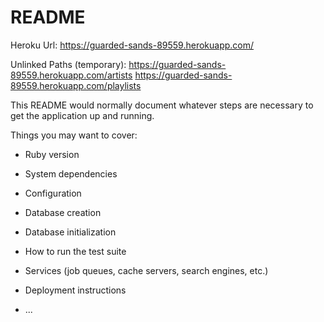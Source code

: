 # README

Heroku Url: https://guarded-sands-89559.herokuapp.com/

Unlinked Paths (temporary):
https://guarded-sands-89559.herokuapp.com/artists
https://guarded-sands-89559.herokuapp.com/playlists


This README would normally document whatever steps are necessary to get the
application up and running.

Things you may want to cover:

* Ruby version

* System dependencies

* Configuration

* Database creation

* Database initialization

* How to run the test suite

* Services (job queues, cache servers, search engines, etc.)

* Deployment instructions

* ...
